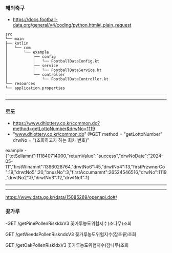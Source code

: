 ### 해외축구

- https://docs.football-data.org/general/v4/coding/python.html#_plain_request
```
src
└── main
├── kotlin
│   └── com
│       └── example
│           ├── config
│           │   └── FootballDataConfig.kt
│           ├── service
│           │   └── FootballDataService.kt
│           └── controller
│               └── FootballDataController.kt
└── resources
└── application.properties
```
---
---

### 로또
- https://www.dhlottery.co.kr/common.do?method=getLottoNumber&drwNo=1119
- "www.dhlottery.co.kr/common.do" @GET method = "getLottoNumber" drwNo = "\(조회하고자 하는 회차 번호)"


example - {"totSellamnt":111840714000,"returnValue":"success","drwNoDate":"2024-05-11","firstWinamnt":1396028764,"drwtNo6":45,"drwtNo4":13,"firstPrzwnerCo":19,"drwtNo5":20,"bnusNo":3,"firstAccumamnt":26524546516,"drwNo":1119,"drwtNo2":9,"drwtNo3":12,"drwtNo1":1}


---
---

https://www.data.go.kr/data/15085289/openapi.do#/

### 꽃가루
-GET
/getPinePollenRiskIdxV3
꽃가루농도위험지수(소나무)조회

GET
/getWeedsPollenRiskndxV3
꽃가루농도위험지수(잡초류)조회

GET
/getOakPollenRiskIdxV3
꽃가루농도위험지수(참나무)조회

###


